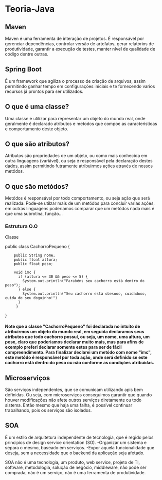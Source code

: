 # Teoria-Java

## Maven

Maven é uma ferramenta de interação de projetos. É responsável por gerenciar dependências, controlar versão de artefatos, gerar relatórios de produtividade, garantir a execução de testes, manter nível de qualidade de código dentre outras.

## Spring Boot

É um framework que agiliza o processo de criação de arquivos, assim permitindo ganhar tempo em configurações iniciais e te fornecendo varios recursos já prontos para ser utilizados. 

## O que é uma classe?

Uma classe é utilizar para representar um objeto do mundo real, onde geralmente é declarado atributos e metodos que compoe as caracteristicas e comportamento deste objeto.

## O que são atributos?

Atributos são propriedades de um objeto, ou como mais conhecida em outra linguagens (variável), ou seja é responsável pela declaração destes dados, assim permitindo futramente atribuirmos ações através de nossos metódos.

## O que são metódos?

Metódos é responsável por todo comportamento, ou seja ação que será realizada. Pode-se utilzar mais de um metódos para concluír varias ações, em outras linguagens poderiamos comparar que um metódos nada mais é que uma subrotina, função...

### Estrutura O.O

  Classe
  
  public class CachorroPequeno {
      
        public String nome;
        public float altura;
        public float peso;
        
        void imc {
          if (altura <= 30 && peso <= 5) {
            System.out.println("Parabéns seu cachorro está dentro do peso");
          } else {
            System.out.println("Seu cachorro está obesooo, cuidadooo, cuida do seu doguinho!")
          }
         }
   }
  
 #### Note que a classe "CachorroPequeno" foi declarada no intuito de atribuirmos um objeto do mundo real, em seguida declaramos seus atributos que todo cachorro possuí, ou seja, um nome, uma altura, um peso, claro que poderiamos declarar muito mais, mas para afins de exemplo preferi declarar somente estes para ser de fácil compreendimento. Para finalizar declarei um metódo com nome "imc", este metódo é responsável por toda ação, onde será definido se este cachorro está dentro do peso ou não conforme as condições atribuidas. 

## Microserviços

São serviços independentes, que se comunicam utilizando apis bem definidas. Ou seja, com microserviços conseguimos garantir que quando houver modificações não afete outros serviços diretamente ou todo sistema. Então mesmo que haja uma falha, é possível continuar trabalhando, pois os serviços são isolados.

## SOA

É um estilo de arquitetura independente de tecnologia, que é regido pelos principios de design service orientation (SO).
-Organizar um sistema e separa o mesmo, baseado em serviços.
-Expor aquela funcionalidade que deseja, sem a necessidade que o backend da aplicação seja afetado.

SOA não é uma tecnologia, um produto, web service, projeto de TI, software, metodologia, solução de negócio, middleware, não pode ser comprada, não é um serviço, não é uma ferramenta de produtividade.
